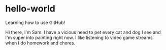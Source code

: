 # hello-world
Learning how to use GitHub!

Hi there, I'm Sam. I have a vicious need to pet every cat and dog I see and I'm super into painting right now. I like listening to video game streams when I do homework and chores.
